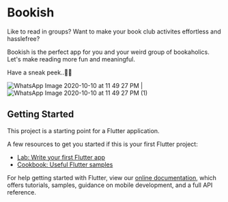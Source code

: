 # Bookish

Like to read in groups? Want to make your book club activites effortless and hasslefree?

Bookish is the perfect app for you and your weird group of bookaholics.
Let's make reading more fun and meaningful.

Have a sneak peek..🙈🙈

![WhatsApp Image 2020-10-10 at 11 49 27 PM](https://user-images.githubusercontent.com/54456976/95663107-f5470800-0b59-11eb-9afe-f72e46c67073.jpeg) | ![WhatsApp Image 2020-10-10 at 11 49 27 PM (1)](https://user-images.githubusercontent.com/54456976/95663055-8bc6f980-0b59-11eb-9e40-87773649ded0.jpeg)

## Getting Started

This project is a starting point for a Flutter application.

A few resources to get you started if this is your first Flutter project:

- [Lab: Write your first Flutter app](https://flutter.dev/docs/get-started/codelab)
- [Cookbook: Useful Flutter samples](https://flutter.dev/docs/cookbook)

For help getting started with Flutter, view our
[online documentation](https://flutter.dev/docs), which offers tutorials,
samples, guidance on mobile development, and a full API reference.
